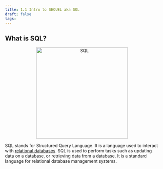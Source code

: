 ```yaml
---
title: 1.1 Intro to SEQUEL aka SQL
draft: false
tags:
---
```

## What is SQL?

<div style="text-align: center;">
<img src="https://upload.wikimedia.org/wikipedia/commons/8/87/Sql_data_base_with_logo.png" alt="SQL" width="300"/>
</div>

SQL stands for Structured Query Language. It is a language used to interact with [relational databases](https://nikhilsharma.xyz/Databases/Relational_Databases/Intro-to-Relational-Databases). SQL is used to perform tasks such as updating data on a database, or retrieving data from a database. It is a standard language for relational database management systems.

